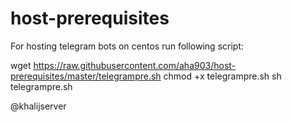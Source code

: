 # host-prerequisites

For hosting telegram bots on centos run following script:


wget https://raw.githubusercontent.com/aha903/host-prerequisites/master/telegrampre.sh 
chmod +x telegrampre.sh
sh telegrampre.sh

@khalijserver
